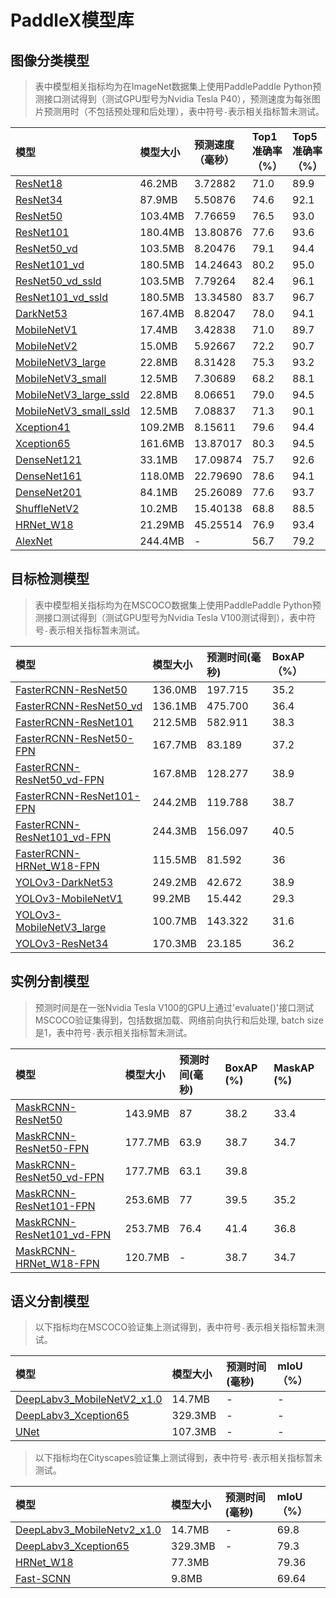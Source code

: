 # PaddleX模型库

## 图像分类模型
> 表中模型相关指标均为在ImageNet数据集上使用PaddlePaddle Python预测接口测试得到（测试GPU型号为Nvidia Tesla P40），预测速度为每张图片预测用时（不包括预处理和后处理），表中符号`-`表示相关指标暂未测试。


| 模型  | 模型大小 | 预测速度（毫秒） | Top1准确率（%） | Top5准确率（%） |
| :----|  :------- | :----------- | :--------- | :--------- |
| [ResNet18](https://paddle-imagenet-models-name.bj.bcebos.com/ResNet18_pretrained.tar)| 46.2MB   | 3.72882        | 71.0     | 89.9     |
| [ResNet34](https://paddle-imagenet-models-name.bj.bcebos.com/ResNet34_pretrained.tar)| 87.9MB   | 5.50876        | 74.6    | 92.1    |
| [ResNet50](https://paddle-imagenet-models-name.bj.bcebos.com/ResNet50_pretrained.tar)| 103.4MB  | 7.76659       | 76.5     | 93.0     |
| [ResNet101](https://paddle-imagenet-models-name.bj.bcebos.com/ResNet101_pretrained.tar) |180.4MB  | 13.80876      | 77.6     | 93.6  |
| [ResNet50_vd](https://paddle-imagenet-models-name.bj.bcebos.com/ResNet50_vd_pretrained.tar) |103.5MB  | 8.20476       | 79.1     | 94.4     |
| [ResNet101_vd](https://paddle-imagenet-models-name.bj.bcebos.com/ResNet101_vd_pretrained.tar)| 180.5MB  | 14.24643       | 80.2   | 95.0     |
| [ResNet50_vd_ssld](https://paddle-imagenet-models-name.bj.bcebos.com/ResNet50_vd_ssld_pretrained.tar) |103.5MB  | 7.79264       | 82.4     | 96.1     |
| [ResNet101_vd_ssld](https://paddle-imagenet-models-name.bj.bcebos.com/ResNet101_vd_ssld_pretrained.tar)| 180.5MB  | 13.34580       | 83.7   | 96.7     |
| [DarkNet53](https://paddle-imagenet-models-name.bj.bcebos.com/DarkNet53_ImageNet1k_pretrained.tar)|167.4MB  | 8.82047       | 78.0     | 94.1     |
| [MobileNetV1](https://paddle-imagenet-models-name.bj.bcebos.com/MobileNetV1_pretrained.tar) | 17.4MB   | 3.42838        | 71.0     | 89.7    |
| [MobileNetV2](https://paddle-imagenet-models-name.bj.bcebos.com/MobileNetV2_pretrained.tar) | 15.0MB   | 5.92667        | 72.2     | 90.7    |
| [MobileNetV3_large](https://paddle-imagenet-models-name.bj.bcebos.com/MobileNetV3_large_x1_0_pretrained.tar)|  22.8MB   | 8.31428        | 75.3    | 93.2   |
| [MobileNetV3_small](https://paddle-imagenet-models-name.bj.bcebos.com/MobileNetV3_small_x1_0_pretrained.tar) |  12.5MB   | 7.30689        | 68.2    | 88.1     |
| [MobileNetV3_large_ssld](https://paddle-imagenet-models-name.bj.bcebos.com/MobileNetV3_large_x1_0_ssld_pretrained.tar)|  22.8MB   | 8.06651        | 79.0     | 94.5     |
| [MobileNetV3_small_ssld](https://paddle-imagenet-models-name.bj.bcebos.com/MobileNetV3_small_x1_0_ssld_pretrained.tar) |  12.5MB   | 7.08837        | 71.3     | 90.1     |
| [Xception41](https://paddle-imagenet-models-name.bj.bcebos.com/Xception41_deeplab_pretrained.tar) | 109.2MB   | 8.15611      | 79.6    | 94.4     |
| [Xception65](https://paddle-imagenet-models-name.bj.bcebos.com/Xception65_deeplab_pretrained.tar) | 161.6MB  | 13.87017       | 80.3     | 94.5     |
| [DenseNet121](https://paddle-imagenet-models-name.bj.bcebos.com/DenseNet121_pretrained.tar) | 33.1MB   | 17.09874       | 75.7     | 92.6     |
| [DenseNet161](https://paddle-imagenet-models-name.bj.bcebos.com/DenseNet161_pretrained.tar)| 118.0MB  | 22.79690       | 78.6     | 94.1     |
| [DenseNet201](https://paddle-imagenet-models-name.bj.bcebos.com/DenseNet201_pretrained.tar)|  84.1MB   | 25.26089       | 77.6     | 93.7     |
| [ShuffleNetV2](https://paddle-imagenet-models-name.bj.bcebos.com/ShuffleNetV2_pretrained.tar) | 10.2MB   | 15.40138        | 68.8     | 88.5     |
| [HRNet_W18](https://paddle-imagenet-models-name.bj.bcebos.com/HRNet_W18_C_pretrained.tar) | 21.29MB |45.25514  | 76.9 | 93.4 |
| [AlexNet](https://paddle-imagenet-models-name.bj.bcebos.com/AlexNet_pretrained.tar) | 244.4MB | - | 56.7 | 79.2 |

## 目标检测模型

> 表中模型相关指标均为在MSCOCO数据集上使用PaddlePaddle Python预测接口测试得到（测试GPU型号为Nvidia Tesla V100测试得到），表中符号`-`表示相关指标暂未测试。

| 模型    | 模型大小    | 预测时间(毫秒) | BoxAP（%） |
|:-------|:-----------|:-------------|:----------|
|[FasterRCNN-ResNet50](https://paddlemodels.bj.bcebos.com/object_detection/faster_rcnn_r50_1x.tar)|136.0MB| 197.715 | 35.2 |
|[FasterRCNN-ResNet50_vd](https://paddlemodels.bj.bcebos.com/object_detection/faster_rcnn_r50_vd_1x.tar)| 136.1MB | 475.700 | 36.4 |
|[FasterRCNN-ResNet101](https://paddlemodels.bj.bcebos.com/object_detection/faster_rcnn_r101_1x.tar)| 212.5MB | 582.911 | 38.3 |
|[FasterRCNN-ResNet50-FPN](https://paddlemodels.bj.bcebos.com/object_detection/faster_rcnn_r50_fpn_1x.tar)| 167.7MB | 83.189 | 37.2 |
|[FasterRCNN-ResNet50_vd-FPN](https://paddlemodels.bj.bcebos.com/object_detection/faster_rcnn_r50_vd_fpn_2x.tar)|167.8MB | 128.277 | 38.9 |
|[FasterRCNN-ResNet101-FPN](https://paddlemodels.bj.bcebos.com/object_detection/faster_rcnn_r101_fpn_1x.tar)| 244.2MB | 119.788 | 38.7 |
|[FasterRCNN-ResNet101_vd-FPN](https://paddlemodels.bj.bcebos.com/object_detection/faster_rcnn_r101_vd_fpn_2x.tar) |244.3MB | 156.097 | 40.5 |
|[FasterRCNN-HRNet_W18-FPN](https://paddlemodels.bj.bcebos.com/object_detection/faster_rcnn_hrnetv2p_w18_1x.tar) |115.5MB | 81.592 | 36 |
|[YOLOv3-DarkNet53](https://paddlemodels.bj.bcebos.com/object_detection/yolov3_darknet.tar)|249.2MB | 42.672 | 38.9 |
|[YOLOv3-MobileNetV1](https://paddlemodels.bj.bcebos.com/object_detection/yolov3_mobilenet_v1.tar) |99.2MB | 15.442 | 29.3 |
|[YOLOv3-MobileNetV3_large](https://paddlemodels.bj.bcebos.com/object_detection/yolov3_mobilenet_v3.pdparams)|100.7MB | 143.322 | 31.6 |
| [YOLOv3-ResNet34](https://paddlemodels.bj.bcebos.com/object_detection/yolov3_r34.tar)|170.3MB | 23.185 | 36.2 |

## 实例分割模型

> 预测时间是在一张Nvidia Tesla V100的GPU上通过'evaluate()'接口测试MSCOCO验证集得到，包括数据加载、网络前向执行和后处理, batch size是1，表中符号`-`表示相关指标暂未测试。

| 模型    | 模型大小    | 预测时间(毫秒) | BoxAP (%) | MaskAP (%)  |
|:-------|:-----------|:-------------|:----------|:----------|
|[MaskRCNN-ResNet50](https://paddlemodels.bj.bcebos.com/object_detection/mask_rcnn_r50_2x.tar) | 143.9MB | 87 | 38.2  | 33.4 |
|[MaskRCNN-ResNet50-FPN](https://paddlemodels.bj.bcebos.com/object_detection/mask_rcnn_r50_fpn_2x.tar)| 177.7MB | 63.9 | 38.7 | 34.7 |
|[MaskRCNN-ResNet50_vd-FPN](https://paddlemodels.bj.bcebos.com/object_detection/mask_rcnn_r50_vd_fpn_2x.tar) | 177.7MB | 63.1 | 39.8 || 35.4 |
|[MaskRCNN-ResNet101-FPN](https://paddlemodels.bj.bcebos.com/object_detection/mask_rcnn_r101_fpn_1x.tar) | 253.6MB | 77 | 39.5 | 35.2 |
|[MaskRCNN-ResNet101_vd-FPN](https://paddlemodels.bj.bcebos.com/object_detection/mask_rcnn_r101_vd_fpn_1x.tar) | 253.7MB | 76.4 | 41.4 | 36.8 |
|[MaskRCNN-HRNet_W18-FPN](https://bj.bcebos.com/paddlex/pretrained_weights/mask_rcnn_hrnetv2p_w18_2x.tar) | 120.7MB | - | 38.7 | 34.7 |


## 语义分割模型

> 以下指标均在MSCOCO验证集上测试得到，表中符号`-`表示相关指标暂未测试。

| 模型    | 模型大小    | 预测时间(毫秒) | mIoU（%） |
|:-------|:-----------|:-------------|:----------|
|[DeepLabv3_MobileNetV2_x1.0](https://bj.bcebos.com/v1/paddleseg/deeplab_mobilenet_x1_0_coco.tgz)| 14.7MB | - | - |
|[DeepLabv3_Xception65](https://paddleseg.bj.bcebos.com/models/xception65_coco.tgz)| 329.3MB | - | - |
|[UNet](https://paddleseg.bj.bcebos.com/models/unet_coco_v3.tgz) | 107.3MB | - | - |


> 以下指标均在Cityscapes验证集上测试得到，表中符号`-`表示相关指标暂未测试。

| 模型    | 模型大小    | 预测时间(毫秒) | mIoU（%） |
|:-------|:-----------|:-------------|:----------|
| [DeepLabv3_MobileNetv2_x1.0](https://paddleseg.bj.bcebos.com/models/mobilenet_cityscapes.tgz) | 14.7MB | - | 69.8 |
| [DeepLabv3_Xception65](https://paddleseg.bj.bcebos.com/models/xception65_bn_cityscapes.tgz) | 329.3MB | - | 79.3 |
| [HRNet_W18](https://paddleseg.bj.bcebos.com/models/hrnet_w18_bn_cityscapes.tgz) | 77.3MB |  | 79.36 |
| [Fast-SCNN](https://paddleseg.bj.bcebos.com/models/fast_scnn_cityscape.tar) | 9.8MB |  | 69.64 |
